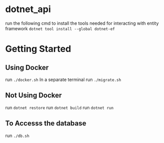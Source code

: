 # dotnet_api

run the following cmd to install the tools needed for interacting with entity framework
`dotnet tool install --global dotnet-ef`

# Getting Started

## Using Docker

run `./docker.sh`
In a separate terminal
run `./migrate.sh`

## Not Using Docker

run `dotnet restore`
run `dotnet build`
run `dotnet run`

## To Accesss the database

run `./db.sh`
